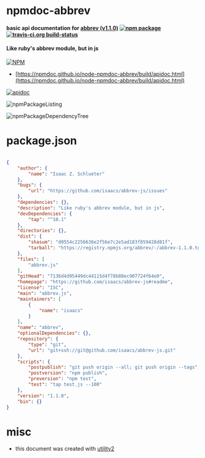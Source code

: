 # npmdoc-abbrev

#### basic api documentation for  [abbrev (v1.1.0)](https://github.com/isaacs/abbrev-js#readme)  [![npm package](https://img.shields.io/npm/v/npmdoc-abbrev.svg?style=flat-square)](https://www.npmjs.org/package/npmdoc-abbrev) [![travis-ci.org build-status](https://api.travis-ci.org/npmdoc/node-npmdoc-abbrev.svg)](https://travis-ci.org/npmdoc/node-npmdoc-abbrev)

#### Like ruby's abbrev module, but in js

[![NPM](https://nodei.co/npm/abbrev.png?downloads=true&downloadRank=true&stars=true)](https://www.npmjs.com/package/abbrev)

- [https://npmdoc.github.io/node-npmdoc-abbrev/build/apidoc.html](https://npmdoc.github.io/node-npmdoc-abbrev/build/apidoc.html)

[![apidoc](https://npmdoc.github.io/node-npmdoc-abbrev/build/screenCapture.buildCi.browser.%252Ftmp%252Fbuild%252Fapidoc.html.png)](https://npmdoc.github.io/node-npmdoc-abbrev/build/apidoc.html)

![npmPackageListing](https://npmdoc.github.io/node-npmdoc-abbrev/build/screenCapture.npmPackageListing.svg)

![npmPackageDependencyTree](https://npmdoc.github.io/node-npmdoc-abbrev/build/screenCapture.npmPackageDependencyTree.svg)



# package.json

```json

{
    "author": {
        "name": "Isaac Z. Schlueter"
    },
    "bugs": {
        "url": "https://github.com/isaacs/abbrev-js/issues"
    },
    "dependencies": {},
    "description": "Like ruby's abbrev module, but in js",
    "devDependencies": {
        "tap": "^10.1"
    },
    "directories": {},
    "dist": {
        "shasum": "d0554c2256636e2f56e7c2e5ad183f859428d81f",
        "tarball": "https://registry.npmjs.org/abbrev/-/abbrev-1.1.0.tgz"
    },
    "files": [
        "abbrev.js"
    ],
    "gitHead": "7136d4d95449dc44115d4f78b80ec907724f64e0",
    "homepage": "https://github.com/isaacs/abbrev-js#readme",
    "license": "ISC",
    "main": "abbrev.js",
    "maintainers": [
        {
            "name": "isaacs"
        }
    ],
    "name": "abbrev",
    "optionalDependencies": {},
    "repository": {
        "type": "git",
        "url": "git+ssh://git@github.com/isaacs/abbrev-js.git"
    },
    "scripts": {
        "postpublish": "git push origin --all; git push origin --tags",
        "postversion": "npm publish",
        "preversion": "npm test",
        "test": "tap test.js --100"
    },
    "version": "1.1.0",
    "bin": {}
}
```



# misc
- this document was created with [utility2](https://github.com/kaizhu256/node-utility2)
